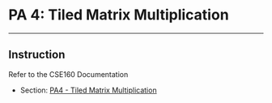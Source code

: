 # PA 4: Tiled Matrix Multiplication

---
## Instruction
Refer to the CSE160 Documentation
* Section: [PA4 - Tiled Matrix Multiplication](https://docs-cse160.readthedocs.io/en/latest/PA4.html) 